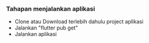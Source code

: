 <h3>Tahapan menjalankan aplikasi</h3>
<ul>
    <li>Clone atau Download terlebih dahulu project aplikasi</li>
    <li>Jalankan "flutter pub get"</li>
    <li>Jalankan aplikasi</li>
</ul>
